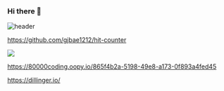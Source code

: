 ### Hi there 👋

<!--
**XOG9/XOG9** is a ✨ _special_ ✨ repository because its `README.md` (this file) appears on your GitHub profile.

Here are some ideas to get you started:

- 🔭 I’m currently working on ...
- 🌱 I’m currently learning ...
- 👯 I’m looking to collaborate on ...
- 🤔 I’m looking for help with ...
- 💬 Ask me about ...
- 📫 How to reach me: ...
- 😄 Pronouns: ...
- ⚡ Fun fact: ...
-->


![header](https://capsule-render.vercel.app/api?type=waving&color=b22626&height=300&section=header&text=XOG9&fontSize=70)

https://github.com/gjbae1212/hit-counter

<img src="https://img.shields.io/badge/Mail-005FF9?style=flat-square&logo=Gmail&logoColor=white"/>

https://80000coding.oopy.io/865f4b2a-5198-49e8-a173-0f893a4fed45

https://dillinger.io/
